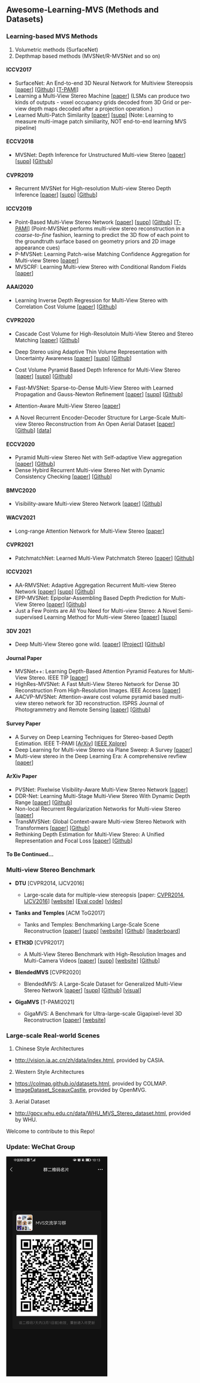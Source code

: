 ## Awesome-Learning-MVS (Methods and Datasets)
<!--
[Update] Looking for PatchMatch MVS? 👉 [[Awesome-PatchMatch-MVS](https://github.com/XYZ-qiyh/Awesome-PatchMatch-MVS)]
-->

### Learning-based MVS Methods
1. Volumetric methods (SurfaceNet)
2. Depthmap based methods (MVSNet/R-MVSNet and so on)

#### ICCV2017
  + SurfaceNet: An End-to-end 3D Neural Network for Multiview Stereopsis [[paper](https://openaccess.thecvf.com/content_ICCV_2017/papers/Ji_SurfaceNet_An_End-To-End_ICCV_2017_paper.pdf)] [[Github](https://github.com/mjiUST/SurfaceNet)] [[T-PAMI](https://ieeexplore.ieee.org/document/9099504)]
  + Learning a Multi-View Stereo Machine [[paper](https://papers.nips.cc/paper/2017/file/9c838d2e45b2ad1094d42f4ef36764f6-Paper.pdf)] (LSMs can produce two kinds of outputs - voxel occupancy grids decoded from 3D Grid or per-view depth maps decoded after a projection operation.)
  + Learned Multi-Patch Similarity [[paper](https://openaccess.thecvf.com/content_ICCV_2017/papers/Hartmann_Learned_Multi-Patch_Similarity_ICCV_2017_paper.pdf)] [[supp](https://openaccess.thecvf.com/content_ICCV_2017/supplemental/Hartmann_Learned_Multi-Patch_Similarity_ICCV_2017_supplemental.pdf)] (Note: Learning to measure multi-image patch similiarity, NOT end-to-end learning MVS pipeline)

#### ECCV2018

+ MVSNet: Depth Inference for Unstructured Multi-view Stereo [[paper](https://openaccess.thecvf.com/content_ECCV_2018/papers/Yao_Yao_MVSNet_Depth_Inference_ECCV_2018_paper.pdf)] [[supp](https://yoyo000.github.io/papers/yao2018mvsnet_supp.pdf)] [[Github](https://github.com/YoYo000/MVSNet)]

#### CVPR2019

+ Recurrent MVSNet for High-resolution Multi-view Stereo Depth Inference  [[paper](https://openaccess.thecvf.com/content_CVPR_2019/papers/Yao_Recurrent_MVSNet_for_High-Resolution_Multi-View_Stereo_Depth_Inference_CVPR_2019_paper.pdf)]  [[supp](https://openaccess.thecvf.com/content_CVPR_2019/supplemental/Yao_Recurrent_MVSNet_for_CVPR_2019_supplemental.pdf)] [[Github](https://github.com/YoYo000/MVSNet)]

#### ICCV2019

+ Point-Based Multi-View Stereo Network  [[paper](https://openaccess.thecvf.com/content_ICCV_2019/papers/Chen_Point-Based_Multi-View_Stereo_Network_ICCV_2019_paper.pdf)] [[supp](https://openaccess.thecvf.com/content_ICCV_2019/supplemental/Chen_Point-Based_Multi-View_Stereo_ICCV_2019_supplemental.pdf)] [[Github](https://github.com/callmeray/PointMVSNet)] [[T-PAMI](https://ieeexplore.ieee.org/abstract/document/9076298)] (Point-MVSNet performs multi-view stereo reconstruction in a *coarse-to-fine* fashion, learning to predict the 3D flow of each point to the groundtruth surface based on geometry priors and 2D image appearance cues)
+ P-MVSNet: Learning Patch-wise Matching Confidence Aggregation for Multi-view Stereo [[paper](https://openaccess.thecvf.com/content_ICCV_2019/papers/Luo_P-MVSNet_Learning_Patch-Wise_Matching_Confidence_Aggregation_for_Multi-View_Stereo_ICCV_2019_paper.pdf)]
+ MVSCRF: Learning Multi-view Stereo with Conditional Random Fields [[paper](https://openaccess.thecvf.com/content_ICCV_2019/papers/Xue_MVSCRF_Learning_Multi-View_Stereo_With_Conditional_Random_Fields_ICCV_2019_paper.pdf)]

#### AAAI2020

+ Learning Inverse Depth Regression for Multi-View Stereo with Correlation Cost Volume [[paper](https://arxiv.org/pdf/1912.11746.pdf)] [[Github](https://github.com/GhiXu/CIDER)]

#### CVPR2020

+ Cascade Cost Volume for High-Resolutoin Multi-View Stereo and Stereo Matching [[paper](https://openaccess.thecvf.com/content_CVPR_2020/papers/Gu_Cascade_Cost_Volume_for_High-Resolution_Multi-View_Stereo_and_Stereo_Matching_CVPR_2020_paper.pdf)] [[Github](https://github.com/alibaba/cascade-stereo)]
+ Deep Stereo using Adaptive Thin Volume Representation with Uncertainty Awareness [[paper](https://openaccess.thecvf.com/content_CVPR_2020/papers/Cheng_Deep_Stereo_Using_Adaptive_Thin_Volume_Representation_With_Uncertainty_Awareness_CVPR_2020_paper.pdf)] [[supp](https://openaccess.thecvf.com/content_CVPR_2020/supplemental/Cheng_Deep_Stereo_Using_CVPR_2020_supplemental.pdf)] [[Github](https://github.com/touristCheng/UCSNet)]

+ Cost Volume Pyramid Based Depth Inference for Multi-View Stereo [[paper](https://openaccess.thecvf.com/content_CVPR_2020/papers/Yang_Cost_Volume_Pyramid_Based_Depth_Inference_for_Multi-View_Stereo_CVPR_2020_paper.pdf)] [[supp](https://openaccess.thecvf.com/content_CVPR_2020/supplemental/Yang_Cost_Volume_Pyramid_CVPR_2020_supplemental.pdf)] [[Github](https://github.com/JiayuYANG/CVP-MVSNet)]

+ Fast-MVSNet: Sparse-to-Dense Multi-View Stereo with Learned Propagation and Gauss-Newton Refinement [[paper](https://openaccess.thecvf.com/content_CVPR_2020/papers/Yu_Fast-MVSNet_Sparse-to-Dense_Multi-View_Stereo_With_Learned_Propagation_and_Gauss-Newton_Refinement_CVPR_2020_paper.pdf)] [[supp](https://openaccess.thecvf.com/content_CVPR_2020/supplemental/Yu_Fast-MVSNet_Sparse-to-Dense_Multi-View_CVPR_2020_supplemental.pdf)] [[Github](https://github.com/svip-lab/FastMVSNet)]

+ Attention-Aware Multi-View Stereo [[paper](https://openaccess.thecvf.com/content_CVPR_2020/papers/Luo_Attention-Aware_Multi-View_Stereo_CVPR_2020_paper.pdf)]

+ A Novel Recurrent Encoder-Decoder Structure for Large-Scale Multi-view Stereo Reconstruction from An Open Aerial Dataset [[paper](https://openaccess.thecvf.com/content_CVPR_2020/papers/Liu_A_Novel_Recurrent_Encoder-Decoder_Structure_for_Large-Scale_Multi-View_Stereo_Reconstruction_CVPR_2020_paper.pdf)] [[Github](https://github.com/gpcv-liujin/REDNet)] [[data](http://gpcv.whu.edu.cn/data/WHU_MVS_Stereo_dataset.html)]


#### ECCV2020

+ Pyramid Multi-view Stereo Net with Self-adaptive View aggregation [[paper](https://www.ecva.net/papers/eccv_2020/papers_ECCV/papers/123540732.pdf)] [[Github](https://github.com/yhw-yhw/PVAMVSNet)]
+ Dense Hybird Recurrent Multi-view Stereo Net with Dynamic Consistency Checking [[paper](https://deepai.org/publication/dense-hybrid-recurrent-multi-view-stereo-net-with-dynamic-consistency-checking)] [[Github](https://github.com/yhw-yhw/D2HC-RMVSNet)]


#### BMVC2020
+ Visibility-aware Multi-view Stereo Network [[paper](https://arxiv.org/abs/2008.07928)] [[Github](https://github.com/jzhangbs/Vis-MVSNet)]

#### WACV2021
+ Long-range Attention Network for Multi-View Stereo [[paper](https://openaccess.thecvf.com/content/WACV2021/papers/Zhang_Long-Range_Attention_Network_for_Multi-View_Stereo_WACV_2021_paper.pdf)]

#### CVPR2021
+ PatchmatchNet: Learned Multi-View Patchmatch Stereo [[paper](https://arxiv.org/pdf/2012.01411.pdf)] [[Github](https://github.com/FangjinhuaWang/PatchmatchNet)]

#### ICCV2021
+ AA-RMVSNet: Adaptive Aggregation Recurrent Multi-view Stereo Network [[paper](https://openaccess.thecvf.com/content/ICCV2021/papers/Wei_AA-RMVSNet_Adaptive_Aggregation_Recurrent_Multi-View_Stereo_Network_ICCV_2021_paper.pdf)] [[supp](https://openaccess.thecvf.com/content/ICCV2021/supplemental/Wei_AA-RMVSNet_Adaptive_Aggregation_ICCV_2021_supplemental.pdf)] [[Github](https://github.com/QT-Zhu/AA-RMVSNet)]
+ EPP-MVSNet: Epipolar-Assembling Based Depth Prediction for Multi-View Stereo [[paper](https://openaccess.thecvf.com/content/ICCV2021/papers/Ma_EPP-MVSNet_Epipolar-Assembling_Based_Depth_Prediction_for_Multi-View_Stereo_ICCV_2021_paper.pdf)] [[Github](https://github.com/Ascend/mindspore/tree/master/model_zoo/research/cv/eppmvsnet)]
+ Just a Few Points are All You Need for Multi-view Stereo: A Novel Semi-supervised Learning Method for Multi-view Stereo [[paper](https://openaccess.thecvf.com/content/ICCV2021/papers/Kim_Just_a_Few_Points_Are_All_You_Need_for_Multi-View_ICCV_2021_paper.pdf)] [[supp](https://openaccess.thecvf.com/content/ICCV2021/supplemental/Kim_Just_a_Few_ICCV_2021_supplemental.pdf)]

#### 3DV 2021
+ Deep Multi-View Stereo gone wild. [[paper](https://arxiv.org/abs/2104.15119v2)]  [[Project](https://imagine.enpc.fr/~darmonf/wild_deep_mvs/)] [[Github](https://github.com/fdarmon/wild_deep_mvs)]

#### Journal Paper

+ MVSNet++: Learning Depth-Based Attention Pyramid Features for Multi-View Stereo. IEEE TIP [[paper](https://ieeexplore.ieee.org/document/9115828)]
+ HighRes-MVSNet: A Fast Multi-View Stereo Network for Dense 3D Reconstruction From High-Resolution Images. IEEE Access [[paper](https://ieeexplore.ieee.org/document/9319163)]
+ AACVP-MVSNet: Attention-aware cost volume pyramid based multi-view stereo network for 3D reconstruction. ISPRS Journal of Photogrammetry and Remote Sensing [[paper](https://www.sciencedirect.com/science/article/pii/S0924271621000794)] [[Github](https://github.com/ArthasMil/AACVP-MVSNet)]

#### Survey Paper
+ A Survey on Deep Learning Techniques for Stereo-based Depth Estimation. IEEE T-PAMI [[ArXiv](https://arxiv.org/abs/2006.02535)] [[IEEE Xplore](https://ieeexplore.ieee.org/document/9233988)]
+ Deep Learning for Multi-view Stereo via Plane Sweep: A Survey [[paper](https://arxiv.org/abs/2106.15328)]
+ Multi-view stereo in the Deep Learning Era: A comprehensive revfiew [[paper](https://www.sciencedirect.com/science/article/pii/S0141938221001062)]

#### ArXiv Paper
+ PVSNet: Pixelwise Visibility-Aware Multi-View Stereo Network [[paper](https://arxiv.org/abs/2007.07714)]
+ DDR-Net: Learning Multi-Stage Multi-View Stereo With Dynamic Depth Range [[paper](https://arxiv.org/abs/2103.14275)]  [[Github](https://github.com/Tangshengku/DDR-Net)]
+ Non-local Recurrent Regularization Networks for Multi-view Stereo [[paper](https://arxiv.org/abs/2110.06436)]
+ TransMVSNet: Global Context-aware Multi-view Stereo Network with Transformers [[paper](https://arxiv.org/abs/2111.14600)]  [[Github](https://github.com/MegviiRobot/TransMVSNet)]
+ Rethinking Depth Estimation for Multi-View Stereo: A Unified Representation and Focal Loss [[paper](https://arxiv.org/abs/2201.01501)] [[Github](https://github.com/prstrive/UniMVSNet)]


#### To Be Continued...


### Multi-view Stereo Benchmark
<!--  
+ **Middlebury** [CVPR06']
  + A Comparison and Evaluation of Multi-View Stereo Reconstruction Algorithms [[paper](https://vision.middlebury.edu/mview/seitz_mview_cvpr06.pdf)] [[website](https://vision.middlebury.edu/mview/)]

+ **EPFL** [CVPR08']
  + On Benchmarking Camera Calibration and Multi-View Stereo for High Resolution Imagery [[paper](https://infoscience.epfl.ch/record/126393)]
[Strecha] [Fountain]
-->

+ **DTU** [CVPR2014, IJCV2016]
  + Large-scale data for multiple-view stereopsis [paper: [CVPR2014](https://roboimagedata2.compute.dtu.dk/data/text/multiViewCVPR2014.pdf), [IJCV2016](https://link.springer.com/content/pdf/10.1007/s11263-016-0902-9.pdf)] [[website](http://roboimagedata.compute.dtu.dk/?page_id=36)] [[Eval code](https://github.com/Todd-Qi/MVSNet-PyTorch/tree/master/evaluations/dtu)] [[video](https://www.bilibili.com/video/BV1k5411G7NA/)]

+ **Tanks and Temples** [ACM ToG2017]
  + Tanks and Temples: Benchmarking Large-Scale Scene Reconstruction  [[paper](https://docs.google.com/uc?export=download&id=0B-ePgl6HF260bGJkdFBCemRLZGM)] [[supp](https://docs.google.com/uc?export=download&id=0B-ePgl6HF260MGhQX0dCcmdHbFk)] [[website](https://www.tanksandtemples.org/)] [[Github](https://github.com/intel-isl/TanksAndTemples)] [[leaderboard](https://www.tanksandtemples.org/leaderboard/)]

+ **ETH3D** [CVPR2017]
  + A Multi-View Stereo Benchmark with High-Resolution Images and Multi-Camera Videos [[paper](https://www.eth3d.net/data/schoeps2017cvpr.pdf)] [[supp](https://www.eth3d.net/data/schoeps2017cvpr-supp.pdf)] [[website](https://www.eth3d.net/)] [[Github](https://github.com/ETH3D)]

+ **BlendedMVS** [CVPR2020]
  + BlendedMVS: A Large-Scale Dataset for Generalized Multi-View Stereo Network [[paper](https://openaccess.thecvf.com/content_CVPR_2020/papers/Yao_BlendedMVS_A_Large-Scale_Dataset_for_Generalized_Multi-View_Stereo_Networks_CVPR_2020_paper.pdf)] [[supp](https://openaccess.thecvf.com/content_CVPR_2020/supplemental/Yao_BlendedMVS_A_Large-Scale_CVPR_2020_supplemental.pdf)] [[Github](https://github.com/YoYo000/BlendedMVS)] [[visual](https://github.com/kwea123/BlendedMVS_scenes)]

+ **GigaMVS** [T-PAMI2021]
  +  GigaMVS: A Benchmark for Ultra-large-scale Gigapixel-level 3D Reconstruction [[paper](https://ieeexplore.ieee.org/document/9547729)] [[website](http://www.gigamvs.com/)]


### Large-scale Real-world Scenes
1. Chinese Style Architectures
  + http://vision.ia.ac.cn/zh/data/index.html, provided by CASIA.

2. Western Style Architectures
  + https://colmap.github.io/datasets.html, provided by COLMAP.
  + [ImageDataset_SceauxCastle](https://github.com/openMVG/ImageDataset_SceauxCastle), provided by OpenMVG.

3. Aerial Dataset
  + http://gpcv.whu.edu.cn/data/WHU_MVS_Stereo_dataset.html, provided by WHU.

Welcome to contribute to this Repo!

<!--
Multi-view stereo for face recon
[paper](https://openaccess.thecvf.com/content_CVPR_2020/papers/Bai_Deep_Facial_Non-Rigid_Multi-View_Stereo_CVPR_2020_paper.pdf) && [Github](https://github.com/zqbai-jeremy/DFNRMVS)
--->

### Update: WeChat Group
<img src="/photo/WeChat_Group.jpg" width=270 height=585>
